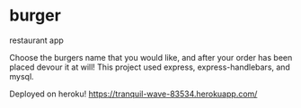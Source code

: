 # burger
restaurant app

Choose the burgers name that you would like, and after your order has been placed devour it at will!
This project used express, express-handlebars, and mysql.

Deployed on heroku! https://tranquil-wave-83534.herokuapp.com/
